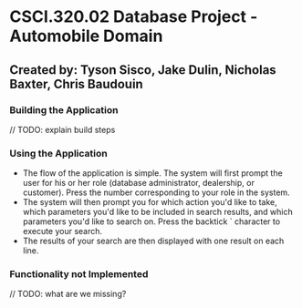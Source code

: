 # CSCI.320.02 Database Project - Automobile Domain
## Created by: Tyson Sisco, Jake Dulin, Nicholas Baxter, Chris Baudouin

### Building the Application
// TODO: explain build steps

### Using the Application
* The flow of the application is simple. The system will first prompt the user for his or her role (database administrator, dealership, or customer). Press the number corresponding to your role in the system.
* The system will then prompt you for which action you'd like to take, which parameters you'd like to be included in search results, and which parameters you'd like to search on. Press the backtick ` character to execute your search.
* The results of your search are then displayed with one result on each line.

### Functionality not Implemented
// TODO: what are we missing?
